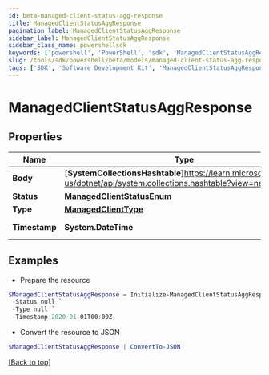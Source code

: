 ```yaml
---
id: beta-managed-client-status-agg-response
title: ManagedClientStatusAggResponse
pagination_label: ManagedClientStatusAggResponse
sidebar_label: ManagedClientStatusAggResponse
sidebar_class_name: powershellsdk
keywords: ['powershell', 'PowerShell', 'sdk', 'ManagedClientStatusAggResponse', 'BetaManagedClientStatusAggResponse'] 
slug: /tools/sdk/powershell/beta/models/managed-client-status-agg-response
tags: ['SDK', 'Software Development Kit', 'ManagedClientStatusAggResponse', 'BetaManagedClientStatusAggResponse']
---
```



# ManagedClientStatusAggResponse

## Properties

Name | Type | Description | Notes
------------ | ------------- | ------------- | -------------
**Body** | [**SystemCollectionsHashtable**]https://learn.microsoft.com/en-us/dotnet/api/system.collections.hashtable?view=net-9.0 | ManagedClientStatus body information | [required]
**Status** | [**ManagedClientStatusEnum**](managed-client-status-enum) |  | [required]
**Type** | [**ManagedClientType**](managed-client-type) |  | [required]
**Timestamp** | **System.DateTime** | timestamp on the Client Status update | [required]

## Examples

- Prepare the resource
```powershell
$ManagedClientStatusAggResponse = Initialize-ManagedClientStatusAggResponse  -Body {body={id=1528, clientId=1528, clusterId=1533, orgType=test, vaDownloadUrl=https://sptcbu-va-images.s3.amazonaws.com/va-latest.zip, clusterJobCount=1, configuration={clusterType=sqsCluster, clusterExternalId=2c91808876dd79120176f758af765c58, debug=false, failureThreshold=0, gmtOffset=-6, scheduleUpgrade=false, va_version=va-megapod-useast1-595-1627543540, jobType=VA_UPGRADE, cookbook=va-megapod-useast1-595-1627543540}, connectorServices=[{id=540696, name=EndToEnd-ADSource, connector_host=host.example.com, connector_port=389, connector_(boolean)useSSL=false, connectorFileUploadHistory=null}, {id=540698, name=EndToEnd-AzureADSource, connector_host=null, connector_port=null, connector_(boolean)useSSL=null, connectorFileUploadHistory=null}, {id=540710, name=EndToEnd-OpenLDAP, connector_host=10.0.2.64, connector_port=389, connector_(boolean)useSSL=false, connectorFileUploadHistory=null}, {id=540713, name=Dynamic-ADSource, connector_host=host.example.com, connector_port=389, connector_(boolean)useSSL=false, connectorFileUploadHistory=null}, {id=540716, name=EndToEnd-JdbcADSource, connector_host=10.0.5.187, connector_port=389, connector_(boolean)useSSL=false, connectorFileUploadHistory=null}, {id=540717, name=EndToEnd-JdbcSource, connector_host=null, connector_port=null, connector_(boolean)useSSL=null, connectorFileUploadHistory=[{serviceId=540717, date=2021-02-05T22:58:15Z, file=temp7081703651350031905mysql-connector-java-8.0.11.jar}]}], jobs=[{uuid=872b622f-5ab5-4836-9172-e3bb77f05b2c, cookbook=872b622f-5ab5-4836-9172-e3bb77f05b2c, state=FINISHED, type=VA_UPGRADE, targetId=1528, managedProcessConfiguration={charon={version=345, path=sailpoint/charon, description=null, dependencies=null}, ccg={version=415_583_79.0.0, path=sailpoint/ccg, description=null, dependencies=null}, toolbox={version=6, path=sailpoint/toolbox, description=null, dependencies=null}, fluent={version=50, path=fluent/va, description=null, dependencies=null}, va_agent={version=89, path=sailpoint/va_agent, description=null, dependencies=null}}}], queue={name=megapod-useast1-denali-lwt-cluster-1533, region=us-east-1}, maintenance={window=true, windowStartTime=2021-07-29T00:00:00Z, windowClusterTime=2021-07-29T01:35:24Z, windowFinishTime=2021-07-29T04:00:00Z}}} `
 -Status null `
 -Type null `
 -Timestamp 2020-01-01T00:00Z
```

- Convert the resource to JSON
```powershell
$ManagedClientStatusAggResponse | ConvertTo-JSON
```


[[Back to top]](#) 

